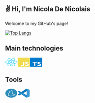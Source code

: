 ## ✌️ Hi, I'm Nicola De Nicolais

Welcome to my GitHub's page!

[![Top Langs](https://github-readme-stats.vercel.app/api/top-langs/?username=ndenicolais&theme=moltack&layout=compact)](https://github.com/ndenicolais)

## Main technologies

<img align="center" height="30" width="40" src="https://github.com/devicons/devicon/blob/master/icons/react/react-original.svg" style="max-width: 100%;"><img align="center" height="30" width="40" src="https://github.com/devicons/devicon/blob/master/icons/javascript/javascript-plain.svg" style="max-width: 100%;"><img align="center" height="30" width="40" src="https://github.com/devicons/devicon/blob/master/icons/typescript/typescript-plain.svg" style="max-width: 100%;">

## Tools

<img align="center" height="30" width="40" src="https://github.com/devicons/devicon/blob/master/icons/yarn/yarn-original.svg" style="max-width: 100%;"><img align="center" height="30" width="40" src="https://github.com/devicons/devicon/blob/master/icons/vscode/vscode-original.svg" style="max-width: 100%;">
